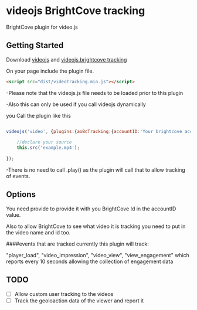 # videojs BrightCove tracking

BrightCove plugin for video.js

## Getting Started
Download [videojs](http://www.videojs.com/) and [videojs.brightcove tracking](https://github.com/space87/videojs-BrightCove-tracking)

On your page include the plugin file.
```html
<script src="dist/videoTracking.min.js"></script>
```

-Please note that the videojs.js file needs to be loaded prior to this plugin

-Also this can only be used if you call videojs dynamically

you Call the plugin like this
```javascript

videojs('video', {plugins:{aoBcTracking:{accountID:'Your brightcove accound id',video:{name:'name of your video',id:'id of your brightcove video'}}}}, function() {
 
    //declare your source
    this.src('example.mp4');
    
});

```

-There is no need to call .play() as the plugin will call that to allow tracking of events.


## Options

You need provide to provide it with you BrightCove Id in the accountID value.

Also to allow BrightCove to see what video it is tracking you need to put in the video name and id too.



####events that are tracked
currently this plugin will track:

"player_load",
"video_impression",
"video_view",
"view_engagement" which reports every 10 seconds allowing the collection of engagement data


## TODO

- [ ] Allow custom user tracking to the videos
- [ ] Track the geoloaction data of the viewer and report it
